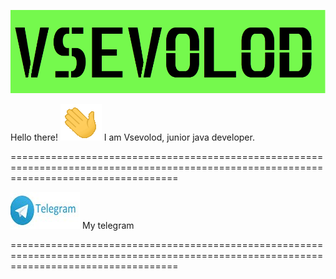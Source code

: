 [![Header](https://github.com/seva998/seva998/blob/main/HEADER.png)](https://vk.com/s.maklashov)

Hello there! ![](https://github.com/seva998/seva998/blob/main/176309783-0785949b-9127-417c-8b55-ab5a4333674e.gif) I am Vsevolod, junior java developer.

=========================================================================================================================================

[![telegram](https://github.com/seva998/seva998/blob/main/telegram.png)](https://t.me/Vsevolod_the_first)  My telegram

=========================================================================================================================================
